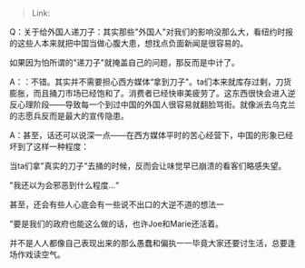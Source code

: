 > Link: 

Q：关于给外国人递刀子：其实那些"外国人"对我们的影响没那么大，看纽约时报的这些人本来就把中国当做心腹大患，想找点负面新闻是很容易的。

如果因为怕所谓的"递刀子"就掩盖自己的问题，那反而是中计了。

A：：不错。其实并不需要担心西方媒体“拿到刀子"。ta们本来就库存过剩，刀货膨胀，而且捅刀市场已经饱和了。消费者已经快审美疲劳了。这东西很快会进入逆反心理阶段——导致每一个到过中国的外国人很容易就翻脸骂街。就像派去乌克兰的志愿兵反而是最大的宣传隐患。

A：甚至，话还可以说深一点——在西方媒体平时的苦心经营下，中国的形象已经坏到了这样一种程度：

当ta们拿"真实的刀子"去捅的时候，反而会让味觉早已崩溃的看客们略感失望。

"我还以为会邪恶到什么程度...“

甚至，还会有些人心底会有一些说不出口的大逆不道的想法一

"要是我们的政府也能这么做的话，也许Joe和Marie还活着。

并不是人人都像自己表现出来的那么愚蠢和偏执一一毕竟大家还要讨生活，总要逢场作戏读空气。
